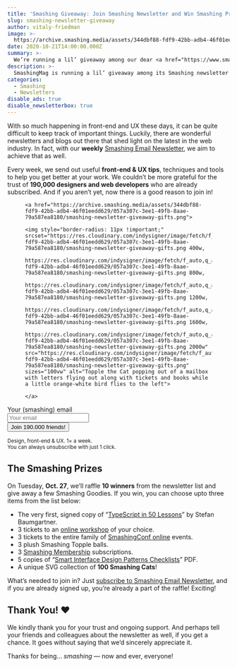 ```yaml
---
title: 'Smashing Giveaway: Join Smashing Newsletter and Win Smashing Prizes'
slug: smashing-newsletter-giveaway
author: vitaly-friedman
image: >-
  https://archive.smashing.media/assets/344dbf88-fdf9-42bb-adb4-46f01eedd629/057a307c-3ee1-49fb-8aae-79a587ea8180/smashing-newsletter-giveaway-gifts.png
date: 2020-10-21T14:00:00.000Z
summary: >-
  We’re running a lil’ giveaway among our dear <a href="https://www.smashingmagazine.com/the-smashing-newsletter/">Smashing newsletter</a> subscribers, and if you subscribe, you join in the raffle, too! With online workshop tickets, books and an entire collection of 100 Smashing cats in SVG format! We’ll announce the winners in the upcoming issue on Oct. 27, 2020. Meow, <a href="#join-in">join in</a> and good luck!
description: >-
  SmashingMag is running a lil’ giveaway among its Smashing newsletter subscribers until Tuesday, Oct. 27, with some exciting goodies to win. Make sure to join in and good luck!
categories:
  - Smashing
  - Newsletters
disable_ads: true
disable_newsletterbox: true
---
```


With so much happening in front-end and UX these days, it can be quite difficult to keep track of important things. Luckily, there are wonderful newsletters and blogs out there that shed light on the latest in the web industry. In fact, with our <strong>weekly</strong> [Smashing Email Newsletter](https://www.smashingmagazine.com/the-smashing-newsletter/), we aim to achieve that as well.

Every week, we send out useful <strong>front-end & UX tips</strong>, techniques and tools to help you get better at your work. We couldn’t be more grateful for the trust of **190,000 designers and web developers** who are already subscribed. And if you aren’t yet, now there is a good reason to join in!

<figure id="join-in" class="
  
    break-out article__image
  
  
  ">
  
    <a href="https://archive.smashing.media/assets/344dbf88-fdf9-42bb-adb4-46f01eedd629/057a307c-3ee1-49fb-8aae-79a587ea8180/smashing-newsletter-giveaway-gifts.png">
    
    <img style="border-radius: 11px !important;" srcset="https://res.cloudinary.com/indysigner/image/fetch/f_auto,q_auto/w_400/https://archive.smashing.media/assets/344dbf88-fdf9-42bb-adb4-46f01eedd629/057a307c-3ee1-49fb-8aae-79a587ea8180/smashing-newsletter-giveaway-gifts.png 400w,
			        https://res.cloudinary.com/indysigner/image/fetch/f_auto,q_auto/w_800/https://archive.smashing.media/assets/344dbf88-fdf9-42bb-adb4-46f01eedd629/057a307c-3ee1-49fb-8aae-79a587ea8180/smashing-newsletter-giveaway-gifts.png 800w,
			        https://res.cloudinary.com/indysigner/image/fetch/f_auto,q_auto/w_1200/https://archive.smashing.media/assets/344dbf88-fdf9-42bb-adb4-46f01eedd629/057a307c-3ee1-49fb-8aae-79a587ea8180/smashing-newsletter-giveaway-gifts.png 1200w,
			        https://res.cloudinary.com/indysigner/image/fetch/f_auto,q_auto/w_1600/https://archive.smashing.media/assets/344dbf88-fdf9-42bb-adb4-46f01eedd629/057a307c-3ee1-49fb-8aae-79a587ea8180/smashing-newsletter-giveaway-gifts.png 1600w,
			        https://res.cloudinary.com/indysigner/image/fetch/f_auto,q_auto/w_2000/https://archive.smashing.media/assets/344dbf88-fdf9-42bb-adb4-46f01eedd629/057a307c-3ee1-49fb-8aae-79a587ea8180/smashing-newsletter-giveaway-gifts.png 2000w" src="https://res.cloudinary.com/indysigner/image/fetch/f_auto,q_auto/w_400/https://archive.smashing.media/assets/344dbf88-fdf9-42bb-adb4-46f01eedd629/057a307c-3ee1-49fb-8aae-79a587ea8180/smashing-newsletter-giveaway-gifts.png" sizes="100vw" alt="Topple the Cat popping out of a mailbox with letters flying out along with tickets and books while a little orange-white bird flies to the left">
    
    </a>
  

  
</figure>

<section class="nl-box__form"><form action="//smashingmagazine.us1.list-manage.com/subscribe/post?u=16b832d9ad4b28edf261f34df&amp;id=a1666656e0" method="post"><div class="nl-box__wrapper"><label for="mce-EMAIL" class="sr-only">Your (smashing) email</label><div class="nl-box__group"><input type="email" name="EMAIL" class="nl-box__form--email" id="mce-EMAIL" placeholder="Your email"><br><input type="submit" value="Join 190.000 friends!" name="subscribe" class="nl-box__form--button"></div></div></form></section>

<p class="membership__discount clearfix"><small class="membership__discount--note"><span>Design, front-end & UX. 1× a week.<br />You can always
unsubscribe with just 1 click.</span></small></p>

## The Smashing Prizes

On Tuesday, <strong>Oct. 27</strong>, we’ll raffle <strong>10 winners</strong> from the newsletter list and give away a few Smashing Goodies. If you win, you can choose upto three items from the list below:

- The very first, signed copy of “[TypeScript in 50 Lessons](https://www.smashingmagazine.com/printed-books/typescript-in-50-lessons/)” by Stefan Baumgartner.
- 3 tickets to an [online workshop](https://smashingconf.com/online-workshops/) of your choice.
- 3 tickets to the entire family of [SmashingConf online](https://smashingconf.com/sf-2020/) events.
- 3 plush Smashing Topple balls.
- 3 [Smashing Membership](https://www.smashingmagazine.com/membership/) subscriptions.
- 5 copies of “[Smart Interface Design Patterns Checklists](https://www.smashingmagazine.com/printed-books/checklist-cards/)” PDF.
- A unique SVG collection of **100 Smashing Cats**!

What’s needed to join in? Just [subscribe to Smashing Email Newsletter](https://www.smashingmagazine.com/the-smashing-newsletter/), and if you are already signed up, you’re already a part of the raffle! Exciting!

## Thank You! ❤️

We kindly thank you for your trust and ongoing support. And perhaps tell your friends and colleagues about the newsletter as well, if you get a chance. It goes without saying that we’d sincerely appreciate it.

Thanks for being... <em>smashing</em> &mdash; now and ever, everyone!
